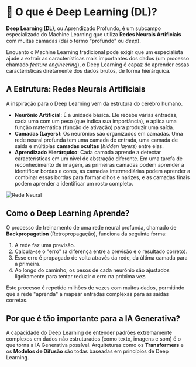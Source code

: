 # 🚀 O que é Deep Learning (DL)?

**Deep Learning (DL)**, ou Aprendizado Profundo, é um subcampo especializado do Machine Learning que utiliza **Redes Neurais Artificiais** com muitas camadas (daí o termo "profundo" ou *deep*).

Enquanto o Machine Learning tradicional pode exigir que um especialista ajude a extrair as características mais importantes dos dados (um processo chamado *feature engineering*), o Deep Learning é capaz de aprender essas características diretamente dos dados brutos, de forma hierárquica.

## A Estrutura: Redes Neurais Artificiais

A inspiração para o Deep Learning vem da estrutura do cérebro humano.

- **Neurônio Artificial**: É a unidade básica. Ele recebe várias entradas, cada uma com um peso (que indica sua importância), e aplica uma função matemática (função de ativação) para produzir uma saída.
- **Camadas (Layers)**: Os neurônios são organizados em camadas. Uma rede neural profunda tem uma camada de entrada, uma camada de saída e múltiplas **camadas ocultas** (*hidden layers*) entre elas.
- **Aprendizado Hierárquico**: Cada camada aprende a detectar características em um nível de abstração diferente. Em uma tarefa de reconhecimento de imagem, as primeiras camadas podem aprender a identificar bordas e cores, as camadas intermediárias podem aprender a combinar essas bordas para formar olhos e narizes, e as camadas finais podem aprender a identificar um rosto completo.

![Rede Neural](./assets/neural-network.png)

## Como o Deep Learning Aprende?

O processo de treinamento de uma rede neural profunda, chamado de **Backpropagation** (Retropropagação), funciona da seguinte forma:

1. A rede faz uma previsão.
2. Calcula-se o "erro" (a diferença entre a previsão e o resultado correto).
3. Esse erro é propagado de volta através da rede, da última camada para a primeira.
4. Ao longo do caminho, os pesos de cada neurônio são ajustados ligeiramente para tentar reduzir o erro na próxima vez.

Este processo é repetido milhões de vezes com muitos dados, permitindo que a rede "aprenda" a mapear entradas complexas para as saídas corretas.

## Por que é tão importante para a IA Generativa?

A capacidade do Deep Learning de entender padrões extremamente complexos em dados não estruturados (como texto, imagens e som) é o que torna a IA Generativa possível. Arquiteturas como os **Transformers** e os **Modelos de Difusão** são todas baseadas em princípios de Deep Learning.
